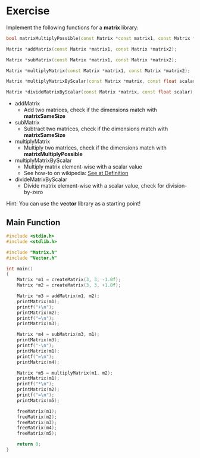 # Exercise

Implement the following functions for a **matrix** library:

```cpp
bool matrixMultiplyPossible(const Matrix *const matrix1, const Matrix *const matrix2);

Matrix *addMatrix(const Matrix *matrix1, const Matrix *matrix2);

Matrix *subMatrix(const Matrix *matrix1, const Matrix *matrix2);

Matrix *multiplyMatrix(const Matrix *matrix1, const Matrix *matrix2);

Matrix *multiplyMatrixByScalar(const Matrix *matrix, const float scalar);

Matrix *divideMatrixByScalar(const Matrix *matrix, const float scalar);
```

- addMatrix
  - Add two matrices, check if the dimensions match with **matrixSameSize**
- subMatrix
  - Subtract two matrices, check if the dimensions match with **matrixSameSize**
- multiplyMatrix
  - Multiply two matrices, check if the dimensions match with **matrixMultiplyPossible**
- multiplyMatrixByScalar
  - Multiply matrix element-wise with a scalar value
  - See how-to on wikipedia: [See at Definition](https://de.wikipedia.org/wiki/Matrizenmultiplikation)
- divideMatrixByScalar
  - Divide matrix element-wise with a scalar value, check for division-by-zero

Hint:
You can use the **vector** library as a starting point!

## Main Function

```cpp
#include <stdio.h>
#include <stdlib.h>

#include "Matrix.h"
#include "Vector.h"

int main()
{
    Matrix *m1 = createMatrix(3, 3, -1.0f);
    Matrix *m2 = createMatrix(3, 3, +1.0f);

    Matrix *m3 = addMatrix(m1, m2);
    printMatrix(m1);
    printf("+\n");
    printMatrix(m2);
    printf("=\n");
    printMatrix(m3);

    Matrix *m4 = subMatrix(m3, m1);
    printMatrix(m3);
    printf("-\n");
    printMatrix(m1);
    printf("=\n");
    printMatrix(m4);

    Matrix *m5 = multiplyMatrix(m1, m2);
    printMatrix(m1);
    printf("*\n");
    printMatrix(m2);
    printf("=\n");
    printMatrix(m5);

    freeMatrix(m1);
    freeMatrix(m2);
    freeMatrix(m3);
    freeMatrix(m4);
    freeMatrix(m5);

    return 0;
}
```
